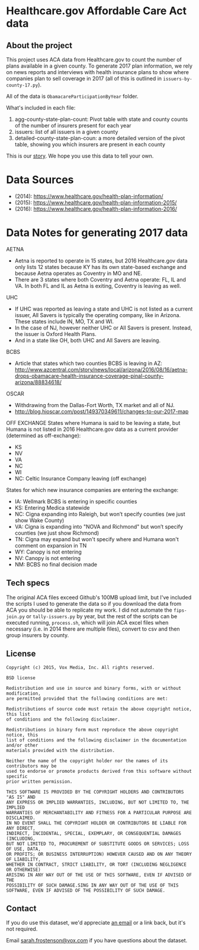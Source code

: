 # Healthcare.gov Affordable Care Act data

## About the project
This project uses ACA data from Healthcare.gov to count the number of plans available in a given county. To generate 2017 plan information, we rely on news reports and interviews with health insurance plans to show where companies plan to sell coverage in 2017 (all of this is outlined in `issuers-by-county-17.py`).

All of the data is `ObamacareParticipationByYear` folder.

What's included in each file:
1) agg-county-state-plan-count: Pivot table with state and county counts of the number of insurers present for each year
2) issuers: list of all issuers in a given county
3) detailed-county-state-plan-coun: a more detailed version of the pivot table, showing you which insurers are present in each county

This is our [story](http://www.vox.com/a/obamacare-competition-2017). We hope you use this data to tell your own.

# Data Sources
- (2014): https://www.healthcare.gov/health-plan-information/
- (2015): https://www.healthcare.gov/health-plan-information-2015/
- (2016): https://www.healthcare.gov/health-plan-information-2016/

# Data Notes for generating 2017 data
AETNA
- Aetna is reported to operate in 15 states, but 2016 Healthcare.gov data only lists 12 states because KY has its own state-based exchange and because Aetna operates as Coventry in MO and NE.
- There are 3 states where both Coventry and Aetna operate: FL, IL and VA. In both FL and IL as Aetna is exiting, Coventry is leaving as well.

UHC
- If UHC was reported as leaving a state and UHC is not listed as a current issuer, All Savers is typically the operating company, like in Arizona. These states include IN, MO, TX and WI.
- In the case of NJ, however neither UHC or All Savers is present. Instead, the issuer is Oxford Health Plans.
- And in a state like OH, both UHC and All Savers are leaving.

BCBS
- Article that states which two counties BCBS is leaving in AZ:
http://www.azcentral.com/story/news/local/arizona/2016/08/16/aetna-drops-obamacare-health-insurance-coverage-pinal-county-arizona/88834618/

OSCAR
- Withdrawing from the Dallas-Fort Worth, TX market and all of NJ.
- http://blog.hioscar.com/post/149370349611/changes-to-our-2017-map

OFF EXCHANGE
States where Humana is said to be leaving a state, but Humana is not listed in 2016 Healthcare.gov data as a current provider (determined as off-exchange):
- KS
- NV
- VA
- NC
- WI
- NC: Celtic Insurance Company leaving (off exchange)

States for which new insurance companies are entering the exchange:
- IA: Wellmark BCBS is entering in specific counties
- KS: Entering Medica statewide
- NC: Cigna expanding into Raleigh, but won’t specify counties (we just show Wake County)
- VA: Cigna is expanding into "NOVA and Richmond" but won’t specify counties (we just show Richmond)
- TN: Cigna may expand but won't specify where and Humana won't comment on expansion in TN
- WY: Canopy is not entering
- NV: Canopy is not entering
- NM: BCBS no final decision made

## Tech specs
The original ACA files exceed Github's 100MB upload limit, but I've included the scripts I used to generate the data so if you download the data from ACA you should be able to replicate my work. I did not automate the `fips-join.py` or `tally-issuers.py` by year, but the rest of the scripts can be executed running, `process.sh`, which will join ACA excel files when necessary (i.e. in 2014 there are multiple files), convert to csv and then group insurers by county.

## License
```
Copyright (c) 2015, Vox Media, Inc. All rights reserved.

BSD license

Redistribution and use in source and binary forms, with or without modification,
are permitted provided that the following conditions are met:

Redistributions of source code must retain the above copyright notice, this list
of conditions and the following disclaimer.

Redistributions in binary form must reproduce the above copyright notice, this
list of conditions and the following disclaimer in the documentation and/or other
materials provided with the distribution.

Neither the name of the copyright holder nor the names of its contributors may be
used to endorse or promote products derived from this software without specific
prior written permission.

THIS SOFTWARE IS PROVIDED BY THE COPYRIGHT HOLDERS AND CONTRIBUTORS "AS IS" AND
ANY EXPRESS OR IMPLIED WARRANTIES, INCLUDING, BUT NOT LIMITED TO, THE IMPLIED
WARRANTIES OF MERCHANTABILITY AND FITNESS FOR A PARTICULAR PURPOSE ARE DISCLAIMED.
IN NO EVENT SHALL THE COPYRIGHT HOLDER OR CONTRIBUTORS BE LIABLE FOR ANY DIRECT,
INDIRECT, INCIDENTAL, SPECIAL, EXEMPLARY, OR CONSEQUENTIAL DAMAGES (INCLUDING,
BUT NOT LIMITED TO, PROCUREMENT OF SUBSTITUTE GOODS OR SERVICES; LOSS OF USE, DATA,
OR PROFITS; OR BUSINESS INTERRUPTION) HOWEVER CAUSED AND ON ANY THEORY OF LIABILITY,
WHETHER IN CONTRACT, STRICT LIABILITY, OR TORT (INCLUDING NEGLIGENCE OR OTHERWISE)
ARISING IN ANY WAY OUT OF THE USE OF THIS SOFTWARE, EVEN IF ADVISED OF THE
POSSIBILITY OF SUCH DAMAGE.SING IN ANY WAY OUT OF THE USE OF THIS SOFTWARE, EVEN IF ADVISED OF THE POSSIBILITY OF SUCH DAMAGE.
```

## Contact

If you do use this dataset, we'd appreciate [an email](mailto:sarah.frostenson@vox.com) or a link back, but it's not required.

Email [sarah.frostenson@vox.com](mailto:sarah.frostenson@vox.com) if you have questions about the dataset.
